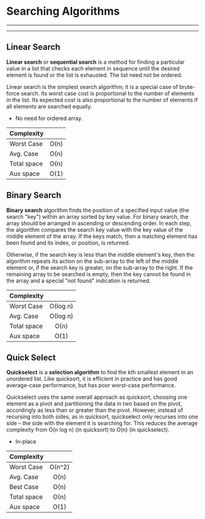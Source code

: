 Searching Algorithms
====================
-------
-------

Linear Search
---------------------
**Linear search** or **sequential search** is a method for finding a particular value in a list that checks each element in sequence until the desired element is found or the list is exhausted. The list need not be ordered.

Linear search is the simplest search algorithm; it is a special case of brute-force search. Its worst case cost is proportional to the number of elements in the list. Its expected cost is also proportional to the number of elements if all elements are searched equally.

- No need for ordered array.

|Complexity|            |
|----------|:-------------:|
| Worst Case |  О(n)  |
| Avg. Case |  О(n)  |
| Total space |  О(n)  |
| Aux space |  О(1)  |


Binary Search
---------------------
**Binary search** algorithm finds the position of a specified input value (the search "key") within an array sorted by key value. For binary search, the array should be arranged in ascending or descending order. In each step, the algorithm compares the search key value with the key value of the middle element of the array. If the keys match, then a matching element has been found and its index, or position, is returned.

Otherwise, if the search key is less than the middle element's key, then the algorithm repeats its action on the sub-array to the left of the middle element or, if the search key is greater, on the sub-array to the right. If the remaining array to be searched is empty, then the key cannot be found in the array and a special "not found" indication is returned.

|Complexity|            |
|----------|:-------------:|
| Worst Case |  О(log n)  |
| Avg. Case |  О(log n)  |
| Total space |  О(n)  |
| Aux space |  О(1)  |

Quick Select
---------------------
**Quickselect** is a **selection algorithm** to find the kth smallest element in an unordered list. Like quicksort, it is efficient in practice and has good average-case performance, but has poor worst-case performance.

Quickselect uses the same overall approach as quicksort, choosing one element as a pivot and partitioning the data in two based on the pivot, accordingly as less than or greater than the pivot. However, instead of recursing into both sides, as in quicksort, quickselect only recurses into one side – the side with the element it is searching for. This reduces the average complexity from O(n log n) (in quicksort) to O(n) (in quickselect).

- In-place

|Complexity|            |
|----------|:-------------:|
| Worst Case |  О(n^2)  |
| Avg. Case |  О(n)  |
| Best Case |  О(n)  |
| Total space |  О(n)  |
| Aux space |  О(1)  |
